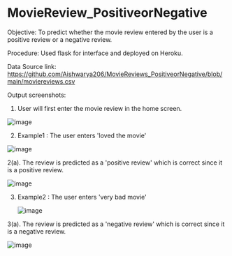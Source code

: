 # MovieReview_PositiveorNegative

Objective:
To predict whether the movie review entered by the user is a positive review or a negative review.

Procedure:
Used flask for interface and deployed on Heroku.

Data Source link:
https://github.com/Aishwarya206/MovieReviews_PositiveorNegative/blob/main/moviereviews.csv

Output screenshots:

1. User will first enter the movie review in the home screen.

![image](https://user-images.githubusercontent.com/77621425/139534221-fb5eef6d-9787-454c-879f-faeea9ba7bce.png)

2. Example1 : The user enters 'loved the movie' 

![image](https://user-images.githubusercontent.com/77621425/139534256-98a5ecf4-d3e4-4676-ba33-8b2b6e7e79fd.png)

  2(a).  The review is predicted as a 'positive review' which is correct since it is a positive review.

  ![image](https://user-images.githubusercontent.com/77621425/139534284-63ba267a-ff14-4397-8bb5-56267dafc903.png)

3. Example2 : The user enters 'very bad movie'

   ![image](https://user-images.githubusercontent.com/77621425/139534326-3c508565-ba83-4acf-b9c5-48d40f92970c.png)

  3(a). The review is predicted as a 'negative review' which is correct since it is a negative review.
  
  ![image](https://user-images.githubusercontent.com/77621425/139534354-7743720f-0d5a-4184-8679-6a21dc07d183.png)




